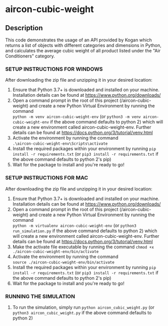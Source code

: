 # aircon-cubic-weight

## Description

This code demonstrates the usage of an API provided by Kogan which returns a list of objects with different categories and dimensions in Python, and calculates the average cubic weight of all product listed under the "Air Conditioners" category.

### SETUP INSTRUCTIONS FOR WINDOWS

After downloading the zip file and unzipping it in your desired location:

1. Ensure that Python 3.7+ is downloaded and installed on your machine. Installation details can be found at https://www.python.org/downloads/
2. Open a command prompt in the root of this project (/aircon-cubic-weight) and create a new Python Virtual Environment by running the command  
    `python -m venv aircon-cubic-weight-env`
   (or `python3 -m venv aircon-cubic-weight-env` if the above command defaults to python 2)
   which will create a new environment called aircon-cubic-weight-env. Further details can be found at https://docs.python.org/3/tutorial/venv.html
3. Activate the environment by running the command  
   `.\aircon-cubic-weight-env\Scripts\activate`
4. Install the required packages within your environment by running
   `pip install -r requirements.txt`
   (or `pip3 install -r requirements.txt` if the above command defaults to python 2's pip)
5. Wait for the package to install and you're ready to go!

### SETUP INSTRUCTIONS FOR MAC

After downloading the zip file and unzipping it in your desired location:

1. Ensure that Python 3.7+ is downloaded and installed on your machine. Installation details can be found at https://www.python.org/downloads/
2. Open a command prompt in the root of this project (/aircon-cubic-weight) and create a new Python Virtual Environment by running the command  
    `python -m virtualenv aircon-cubic-weight-env`
   (or `python3 run_simulation.py` if the above command defaults to python 2)
   which will create a new environment called aircon-cubic-weight-env. Further details can be found at https://docs.python.org/3/tutorial/venv.html
3. Make the activate file executable by running the command
   `chmod +x ./aircon-cubic-weight-env/bin/activate`
4. Activate the environment by running the command  
   `source ./aircon-cubic-weight-env/bin/activate`
5. Install the required packages within your environment by running
   `pip install -r requirements.txt`
   (or `pip3 install -r requirements.txt` if the above command defaults to python 2's pip)
6. Wait for the package to install and you're ready to go!

### RUNNING THE SIMULATION

1. To run the simulation, simply run
   `python aircon_cubic_weight.py`
   (or `python3 aircon_cubic_weight.py` if the above command defaults to python 2)
